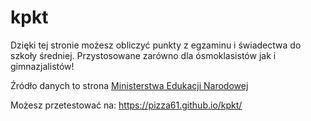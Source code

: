 # kpkt

Dzięki tej stronie możesz obliczyć punkty z egzaminu i świadectwa do szkoły średniej. Przystosowane zarówno dla ósmoklasistów jak i gimnazjalistów!

Źródło danych to strona [Ministerstwa Edukacji Narodowej](https://www.gov.pl/web/edukacja)

Możesz przetestować na: https://pizza61.github.io/kpkt/